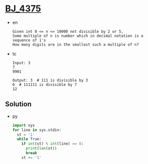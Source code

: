 # [BJ_4375](https://acmicpc.net/problem/4375)

* en

  ```en
  Given int 0 <= n <= 10000 not divisible by 2 or 5,
  Some multiple of n is number which in decimal notation is a sequence of 1's
  How many digits are in the smallest such a multiple of n?
  ```

* tc

  ```tc
  Input: 3
  7
  9901

  Output: 3  # 111 is divisible by 3
  6  # 111111 is divisible by 7
  12
  ```

## Solution

* py

  ```py
  import sys
  for line in sys.stdin:
    st = '1'
    while True:
      if int(st) % int(line) == 0:
        print(len(st))
        break
      st += '1'
  ```
